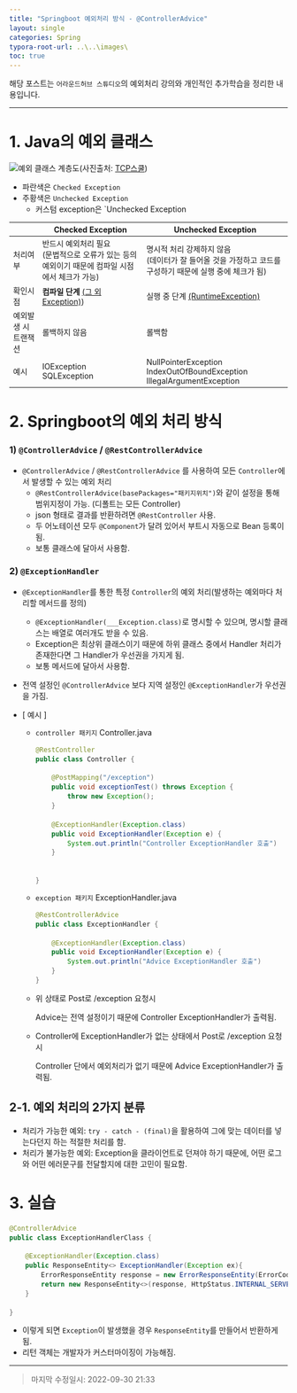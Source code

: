 ```yaml
---
title: "Springboot 예외처리 방식 - @ControllerAdvice"
layout: single
categories: Spring
typora-root-url: ..\..\images\
toc: true
---
```






해당 포스트는 `어라운드허브 스튜디오`의 예외처리 강의와 개인적인 추가학습을 정리한 내용입니다.

------

# 1. Java의 예외 클래스

![예외 클래스 계층도](..\..\images\img_java_exception_class_hierarchy.png)(사진출처: [TCP스쿨](http://www.tcpschool.com/java/java_exception_class))

- 파란색은 `Checked Exception`
- 주황색은 `Unchecked Exception`
  - 커스텀 exception은 `Unchecked Exception

|                      | Checked Exception                                            | Unchecked Exception                                          |
| -------------------- | ------------------------------------------------------------ | ------------------------------------------------------------ |
| 처리여부             | 반드시 예외처리 필요<br />(문법적으로 오류가 있는 등의 예외이기 때문에 컴파일 시점에서 체크가 가능) | 명시적 처리 강제하지 않음<br />(데이터가 잘 들어올 것을 가정하고 코드를 구성하기 때문에 실행 중에 체크가 됨) |
| 확인시점             | **컴파일 단계** <u>(그 외 Exception)</u>)                    | 실행 중 단계 <u>(RuntimeException)</u>                       |
| 예외발생 시 트랜잭션 | 롤백하지 않음                                                | 롤백함                                                       |
| 예시                 | IOException<br />SQLException                                | NullPointerException<br />IndexOutOfBoundException<br />IllegalArgumentException |



# 2. Springboot의 예외 처리 방식

### 1)  `@ControllerAdvice` / `@RestControllerAdvice`

- `@ControllerAdvice` / `@RestControllerAdvice` 를 사용하여 모든 `Controller`에서 발생할 수 있는 예외 처리
  - `@RestControllerAdvice(basePackages="패키지위치")`와 같이 설정을 통해 범위지정이 가능. (디폴트는 모든 Controller)
  - json 형태로 결과를 반환하려면 `@RestController` 사용.
  - 두 어노테이션 모두 `@Component`가 달려 있어서 부트시 자동으로 Bean 등록이 됨.
  - 보통 클래스에 달아서 사용함.

### 2)  `@ExceptionHandler`

- `@ExceptionHandler`를 통한 특정 `Controller`의 예외 처리(발생하는 예외마다 처리할 메서드를 정의)

  - `@ExceptionHandler(___Exception.class)`로 명시할 수 있으며, 명시할 클래스는 배열로 여러개도 받을 수 있음.
  - Exception은 최상위 클래스이기 때문에 하위 클래스 중에서 Handler 처리가 존재한다면 그 Handler가 우선권을 가지게 됨.
  - 보통 메서드에 달아서 사용함.

- 전역 설정인 `@ControllerAdvice` 보다 지역 설정인 `@ExceptionHandler`가 우선권을 가짐.

- [ 예시 ]

  - `controller 패키지` Controller.java

    ```java
    @RestController
    public class Controller {
        
        @PostMapping("/exception")
        public void exceptionTest() throws Exception {
            throw new Exception();
        }
        
        @ExceptionHandler(Exception.class)
        public void ExceptionHandler(Exception e) {
            System.out.println("Controller ExceptionHandler 호출")
        }
        
        
    }
    ```

  - `exception 패키지` ExceptionHandler.java

    ```java
    @RestControllerAdvice
    public class ExceptionHandler {
        
        @ExceptionHandler(Exception.class)
        public void ExceptionHandler(Exception e) {
            System.out.println("Advice ExceptionHandler 호출")
        }
    }
    ```

  - 위 상태로 Post로 /exception 요청시

    Advice는 전역 설정이기 때문에 Controller ExceptionHandler가 출력됨.

  - Controller에 ExceptionHandler가 없는 상태에서 Post로 /exception 요청시

    Controller 단에서 예외처리가 없기 때문에 Advice ExceptionHandler가 출력됨.





## 2-1. 예외 처리의 2가지 분류

- 처리가 가능한 예외: `try - catch - (final)`을 활용하여 그에 맞는 데이터를 넣는다던지 하는 적절한 처리를 함.
- 처리가 불가능한 예외: Exception을 클라이언트로 던져야 하기 때문에, 어떤 로그와 어떤 에러문구를 전달할지에 대한 고민이 필요함.



# 3. 실습

```java
@ControllerAdvice
public class ExceptionHandlerClass {
    
    @ExceptionHandler(Exception.class)
    public ResponseEntity<> ExceptionHandler(Exception ex){
        ErrorResponseEntity response = new ErrorResponseEntity(ErrorCode.INTERNAL_SERVER_ERROR);
        return new ResponseEntity<>(response, HttpStatus.INTERNAL_SERVER_ERROR);
    }
    
}
```

- 이렇게 되면 `Exception`이 발생했을 경우 `ResponseEntity`를 만들어서 반환하게 됨.
- 리턴 객체는 개발자가 커스터마이징이 가능해짐.

------

> 마지막 수정일시: 2022-09-30 21:33
